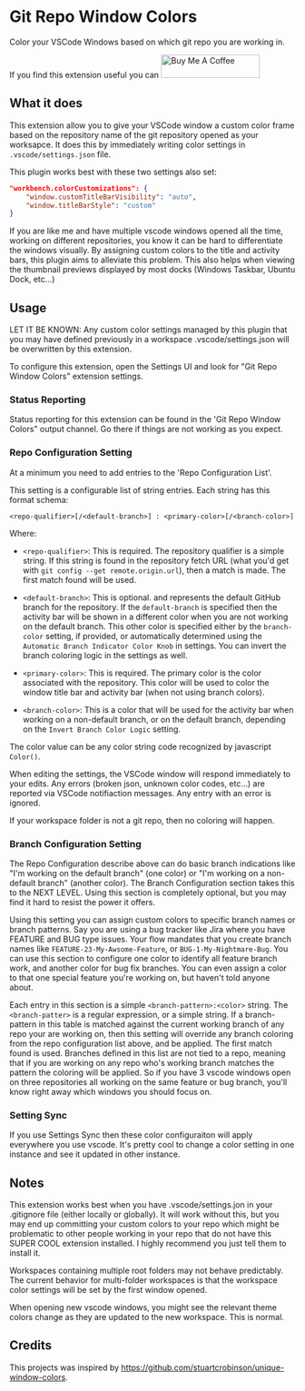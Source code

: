 # Git Repo Window Colors

Color your VSCode Windows based on which git repo you are working in.

If you find this extension useful you can <a href="https://www.buymeacoffee.com/KevinMills" target="_blank"><img src="https://cdn.buymeacoffee.com/buttons/default-orange.png" alt="Buy Me A Coffee" height="41" width="174"></a>

## What it does

This extension allow you to give your VSCode window a custom color frame based on the repository name of the git repository opened as your worksapce. It does this by immediately writing color settings in `.vscode/settings.json` file.

This plugin works best with these two settings also set:

```json
"workbench.colorCustomizations": {
    "window.customTitleBarVisibility": "auto",
    "window.titleBarStyle": "custom"
}
```

If you are like me and have multiple vscode windows opened all the time, working on different repositories, you know it can be hard to differentiate the windows visually. By assigning custom colors to the title and activity bars, this plugin aims to alleviate this problem. This also helps when viewing the thumbnail previews displayed by most docks (Windows Taskbar, Ubuntu Dock, etc...)

## Usage

LET IT BE KNOWN: Any custom color settings managed by this plugin that you may have defined previously in a workspace .vscode/settings.json will be overwritten by this extension.

To configure this extension, open the Settings UI and look for "Git Repo Window Colors" extension settings.

### Status Reporting

Status reporting for this extension can be found in the 'Git Repo Window Colors" output channel. Go there if things are not working as you expect.

### Repo Configuration Setting

At a minimum you need to add entries to the 'Repo Configuration List'.

This setting is a configurable list of string entries. Each string has this format schema:

`<repo-qualifier>[/<default-branch>] : <primary-color>[/<branch-color>]`

Where:

-   `<repo-qualifier>`: This is required. The repository qualifier is a simple string. If this string is found in the repository fetch URL (what you'd get with `git config --get remote.origin.url`), then a match is made. The first match found will be used.
-   `<default-branch>`: This is optional. and represents the default GitHub branch for the repository. If the `default-branch` is specified then the activity bar will be shown in a different color when you are not working on the default branch. This other color is specified either by the `branch-color` setting, if provided, or automatically determined using the `Automatic Branch Indicator Color Knob` in settings. You can invert the branch coloring logic in the settings as well.

-   `<primary-color>`: This is required. The primary color is the color associated with the repository. This color will be used to color the window title bar and activity bar (when not using branch colors).

-   `<branch-color>`: This is a color that will be used for the activity bar when working on a non-default branch, or on the default branch, depending on the `Invert Branch Color Logic` setting.

The color value can be any color string code recognized by javascript `Color()`.

When editing the settings, the VSCode window will respond immediately to your edits. Any errors (broken json, unknown color codes, etc...) are reported via VSCode notifiaction messages. Any entry with an error is ignored.

If your workspace folder is not a git repo, then no coloring will happen.

### Branch Configuration Setting

The Repo Configuration describe above can do basic branch indications like "I'm working on the default branch" (one color) or "I'm working on a non-default branch" (another color). The Branch Configuration section takes this to the NEXT LEVEL. Using this section is completely optional, but you may find it hard to resist the power it offers.

Using this setting you can assign custom colors to specific branch names or branch patterns. Say you are using a bug tracker like Jira where you have FEATURE and BUG type issues. Your flow mandates that you create branch names like `FEATURE-23-My-Awsome-Feature`, or `BUG-1-My-Nightmare-Bug`. You can use this section to configure one color to identify all feature branch work, and another color for bug fix branches. You can even assign a color to that one special feature you're working on, but haven't told anyone about.

Each entry in this section is a simple `<branch-pattern>:<color>` string. The `<branch-patter>` is a regular expression, or a simple string. If a branch-pattern in this table is matched against the current working branch of any repo your are working on, then this setting will override any branch coloring from the repo configuration list above, and be applied. The first match found is used. Branches defined in this list are not tied to a repo, meaning that if you are working on any repo who's working branch matches the pattern the coloring will be applied. So if you have 3 vscode windows open on three repositories all working on the same feature or bug branch, you'll know right away which windows you should focus on.

### Setting Sync

If you use Settings Sync then these color configuraiton will apply everywhere you use vscode. It's pretty cool to change a color setting in one instance and see it updated in other instance.

## Notes

This extension works best when you have .vscode/settings.jon in your .gitignore file (either locally or globally). It will work without this, but you may end up committing your custom colors to your repo which might be problematic to other people working in your repo that do not have this SUPER COOL extension installed. I highly recommend you just tell them to install it.

Workspaces containing multiple root folders may not behave predictably. The current behavior for multi-folder workspaces is that the workspace color settings will be set by the first window opened.

When opening new vscode windows, you might see the relevant theme colors change as they are updated to the new workspace. This is normal.

## Credits

This projects was inspired by https://github.com/stuartcrobinson/unique-window-colors.
